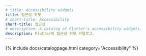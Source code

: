 ```yaml
---
# title: Accessibility widgets
title: 접근성 위젯
# short-title: Accessibility
short-title: 접근성
# description: A catalog of Flutter's accessibility widgets.
description: Flutter의 접근성 위젯 카탈로그.
---
```


{% include docs/catalogpage.html category="Accessibility" %}
